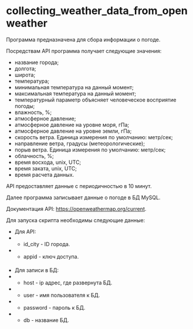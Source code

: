 # collecting_weather_data_from_openweather

Программа предназначена для сбора информации о погоде.

Посредствам API программа получает следующие значения:
* название города;
* долгота;
* широта;
* температура;
* минимальная температура на данный момент;
* максимальная температура на данный момент;
* температурный параметр объясняет человеческое восприятие погоды;
* влажность, %;
* атмосферное давление;
* атмосферное давление на уровне моря, гПа;
* атмосферное давление на уровне земли, гПа;
* скорость ветра. Единица измерения по умолчанию: метр/сек;
* направление ветра, градусы (метеорологические);
* порыв ветра. Единица измерения по умолчанию: метр/сек;
* облачность, %;
* время восхода, unix, UTC;
* время заката, unix, UTC;
* время расчета данных.

API предоставляет данные с периодичностью в 10 минут.

Далее программа записывает данные о погоде в БД MySQL.

Документация API: https://openweathermap.org/current.

Для запуска скрипта необходимы следующие данные:
* Для API:
* * id_city - ID города.
* * appid - ключ доступа.
####
* Для записи в БД:
* * host - ip адрес, где развернута БД.
* * user - имя пользователя к БД.
* * password - пароль к БД.
* * db - название БД.
